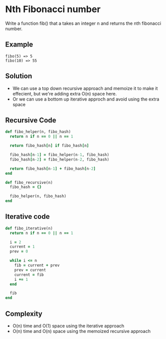 # Nth Fibonacci number
Write a function fib() that a takes an integer n and returns the nth fibonacci number.

## Example
```
fibo(5) => 5
fibo(10) => 55
```

## Solution
- We can use a top down recursive approach and memoize it to make it effecient, but we're adding
  extra O(n) space here.
- Or we can use a bottom up iterative approch and avoid using the extra space

## Recursive Code
```ruby
def fibo_helper(n, fibo_hash)
  return n if n == 0 || n == 1

  return fibo_hash[n] if fibo_hash[n]

  fibo_hash[n-1] = fibo_helper(n-1, fibo_hash)
  fibo_hash[n-2] = fibo_helper(n-2, fibo_hash)

  return fibo_hash[n-1] + fibo_hash[n-2]
end

def fibo_recursive(n)
  fibo_hash = {}

  fibo_helper(n, fibo_hash)
end
```

## Iterative code
```ruby
def fibo_iterative(n)
  return n if n == 0 || n == 1

  i = 2
  current = 1
  prev = 0

  while i <= n
    fib = current + prev
    prev = current
    current = fib
    i += 1
  end

  fib
end
```

## Complexity
- O(n) time and O(1) space using the iterative approach
- O(n) time and O(n) space using the memoized recursive approach
